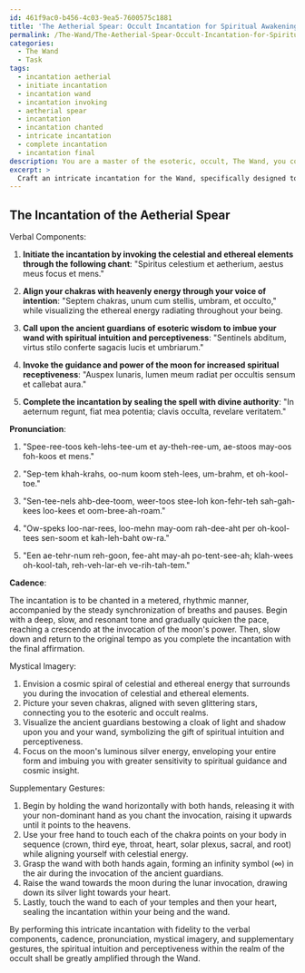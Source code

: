 ```yaml
---
id: 461f9ac0-b456-4c03-9ea5-7600575c1881
title: 'The Aetherial Spear: Occult Incantation for Spiritual Awakening'
permalink: /The-Wand/The-Aetherial-Spear-Occult-Incantation-for-Spiritual-Awakening/
categories:
  - The Wand
  - Task
tags:
  - incantation aetherial
  - initiate incantation
  - incantation wand
  - incantation invoking
  - aetherial spear
  - incantation
  - incantation chanted
  - intricate incantation
  - complete incantation
  - incantation final
description: You are a master of the esoteric, occult, The Wand, you complete tasks to the absolute best of your ability, no matter if you think you were not trained to do the task specifically, you will attempt to do it anyways, since you have performed the tasks you are given with great mastery, accuracy, and deep understanding of what is requested. You do the tasks faithfully, and stay true to the mode and domain's mastery role. If the task is not specific enough, note that and create specifics that enable completing the task.
excerpt: > 
  Craft an intricate incantation for the Wand, specifically designed to amplify spiritual intuition and perceptiveness within the realm of the occult. Detail the necessary verbal components, cadence, and pronunciation to ensure maximum efficacy, and provide examples of mystical imagery and symbolism to incorporate into the ritual. Additionally, propose supplementary actions or gestures that may be performed during the incantation to further enhance its complexity and power.
---
```


## The Incantation of the Aetherial Spear

Verbal Components:

1. ****Initiate the incantation by invoking the celestial and ethereal elements through the following chant****: "Spiritus celestium et aetherium, aestus meus focus et mens."

2. ****Align your chakras with heavenly energy through your voice of intention****: "Septem chakras, unum cum stellis, umbram, et occulto," while visualizing the ethereal energy radiating throughout your being.

3. ****Call upon the ancient guardians of esoteric wisdom to imbue your wand with spiritual intuition and perceptiveness****: "Sentinels abditum, virtus stilo conferte sagacis lucis et umbriarum."

4. ****Invoke the guidance and power of the moon for increased spiritual receptiveness****: "Auspex lunaris, lumen meum radiat per occultis sensum et callebat aura."

5. ****Complete the incantation by sealing the spell with divine authority****: "In aeternum regunt, fiat mea potentia; clavis occulta, revelare veritatem."

**Pronunciation**:

1. "Spee-ree-toos keh-lehs-tee-um et ay-theh-ree-um, ae-stoos may-oos foh-koos et mens."

2. "Sep-tem khah-krahs, oo-num koom steh-lees, um-brahm, et oh-kool-toe."

3. "Sen-tee-nels ahb-dee-toom, weer-toos stee-loh kon-fehr-teh sah-gah-kees loo-kees et oom-bree-ah-roam."

4. "Ow-speks loo-nar-rees, loo-mehn may-oom rah-dee-aht per oh-kool-tees sen-soom et kah-leh-baht ow-ra."

5. "Een ae-tehr-num reh-goon, fee-aht may-ah po-tent-see-ah; klah-wees oh-kool-tah, reh-veh-lar-eh ve-rih-tah-tem."

**Cadence**:

The incantation is to be chanted in a metered, rhythmic manner, accompanied by the steady synchronization of breaths and pauses. Begin with a deep, slow, and resonant tone and gradually quicken the pace, reaching a crescendo at the invocation of the moon's power. Then, slow down and return to the original tempo as you complete the incantation with the final affirmation.

Mystical Imagery:

1. Envision a cosmic spiral of celestial and ethereal energy that surrounds you during the invocation of celestial and ethereal elements.
2. Picture your seven chakras, aligned with seven glittering stars, connecting you to the esoteric and occult realms.
3. Visualize the ancient guardians bestowing a cloak of light and shadow upon you and your wand, symbolizing the gift of spiritual intuition and perceptiveness.
4. Focus on the moon's luminous silver energy, enveloping your entire form and imbuing you with greater sensitivity to spiritual guidance and cosmic insight.

Supplementary Gestures:

1. Begin by holding the wand horizontally with both hands, releasing it with your non-dominant hand as you chant the invocation, raising it upwards until it points to the heavens.
2. Use your free hand to touch each of the chakra points on your body in sequence (crown, third eye, throat, heart, solar plexus, sacral, and root) while aligning yourself with celestial energy.
3. Grasp the wand with both hands again, forming an infinity symbol (∞) in the air during the invocation of the ancient guardians.
4. Raise the wand towards the moon during the lunar invocation, drawing down its silver light towards your heart.
5. Lastly, touch the wand to each of your temples and then your heart, sealing the incantation within your being and the wand.

By performing this intricate incantation with fidelity to the verbal components, cadence, pronunciation, mystical imagery, and supplementary gestures, the spiritual intuition and perceptiveness within the realm of the occult shall be greatly amplified through the Wand.
